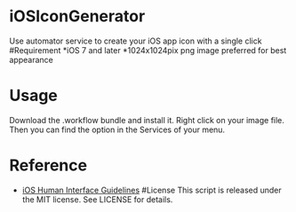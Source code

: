 # iOSIconGenerator
Use automator service to create your iOS app icon with a single click
#Requirement
*iOS 7 and later
*1024x1024pix png image preferred for best appearance
# Usage
Download the .workflow bundle and install it. Right click on your image file. Then you can find the option in the Services of your menu.
# Reference
* [iOS Human Interface Guidelines](https://developer.apple.com/library/prerelease/ios/documentation/UserExperience/Conceptual/MobileHIG/IconMatrix.html#//apple_ref/doc/uid/TP40006556-CH27-SW1)
#License
This script is released under the MIT license. See LICENSE for details.
